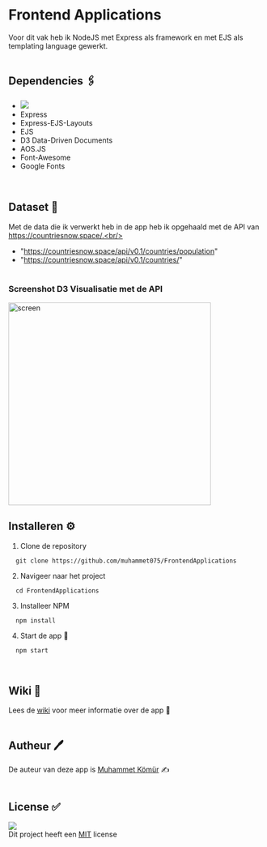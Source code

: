 # Frontend Applications
Voor dit vak heb ik NodeJS met Express als framework en met EJS als templating language gewerkt.<br/><br/>

## Dependencies 🖇   
* <img src="https://img.shields.io/badge/Node.js-43853D?style=for-the-badge&logo=node.js&logoColor=white"/>
* Express
* Express-EJS-Layouts
* EJS
* D3 Data-Driven Documents
* AOS.JS
* Font-Awesome
* Google Fonts
<br/>

## Dataset 💾
Met de data die ik verwerkt heb in de app heb ik opgehaald met de API van https://countriesnow.space/.<br/>
- "https://countriesnow.space/api/v0.1/countries/population"
- "https://countriesnow.space/api/v0.1/countries/"
<br/><br/>

### Screenshot D3 Visualisatie met de API
<img src="https://i.ibb.co/gTFk7dp/Schermafbeelding-2021-12-02-om-13-33-50.png" alt="screen" width="400px"/>
<br/>

## Installeren ⚙️
1. Clone de repository<br/>
```
  git clone https://github.com/muhammet075/FrontendApplications
```

2. Navigeer naar het project<br/>
```
  cd FrontendApplications
```

3. Installeer NPM<br/>
```
  npm install
```

4. Start de app 🚀<br/>
```
  npm start
```
<br/>

## Wiki 📖
Lees de <a href="https://github.com/muhammet075/FrontendApplications/wiki">wiki</a> voor meer informatie over de app 📖
<br/><br/>

## Autheur 🖊
De auteur van deze app is <a href="https://github.com/muhammet075">Muhammet Kömür</a> ✍️
<br/><br/>

## License ✅
<img src="https://img.shields.io/github/license/muhammet075/FrontendApplications?style=plastic"/><br/>
Dit project heeft een <a href="https://github.com/muhammet075/FrontendApplications/blob/main/LICENSE">MIT</a> license 
